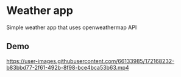 # Weather app
Simple weather app that uses openweathermap API

## Demo
https://user-images.githubusercontent.com/66133985/172168232-b83bbd77-2f61-492b-8f98-bce4bca53b63.mp4
